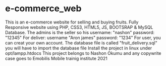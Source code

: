 # e-commerce_web
This is an e-commerce website for selling and buying fruits. Fully Responsive website using PHP, CSS3, HTML5, JS, BOOTSRAP &amp; MySQL Database. 
The admins is the seller so his username: "nashon" password: "12345"
For deliver: username "Aron james" password: "1234"
For user, you can creat your own account.
The database file is called "fruit_delivery.sql" you will have to import the database file
Install the project in linux under opt/lampp.htdocs
This project belongs to Nashon Okumu and any copywrite case goes to Emobilis Mobile trainig institute  2021
